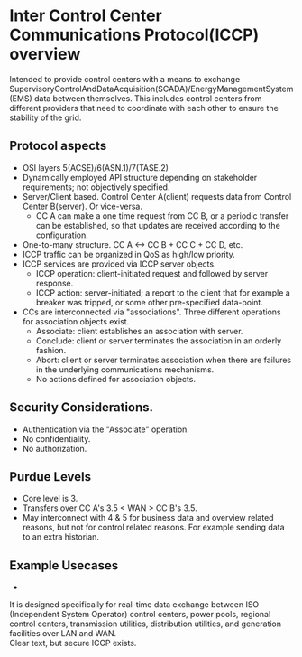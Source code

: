 # Inter Control Center Communications Protocol(ICCP) overview
Intended to provide control centers with a means to exchange SupervisoryControlAndDataAcquisition(SCADA)/EnergyManagementSystem(EMS) data between themselves. This includes control centers from different providers that need to coordinate with each other to ensure the stability of the grid. 

## Protocol aspects
- OSI layers 5(ACSE)/6(ASN.1)/7(TASE.2)
- Dynamically employed API structure depending on stakeholder requirements; not objectively specified.
- Server/Client based. Control Center A(client) requests data from Control Center B(server). Or vice-versa.
  - CC A can make a one time request from CC B, or a periodic transfer can be established, so that updates are received according to the configuration.
- One-to-many structure. CC A <-> CC B + CC C + CC D, etc.
- ICCP traffic can be organized in QoS as high/low priority.
- ICCP services are provided via ICCP server objects.
  - ICCP operation: client-initiated request and followed by server response.
  - ICCP action: server-initiated; a report to the client that for example a breaker was tripped, or some other pre-specified data-point.
- CCs are interconnected via "associations". Three different operations for association objects exist.
  - Associate: client establishes an association with server.
  - Conclude: client or server terminates the association in an orderly fashion.
  - Abort: client or server terminates association when there are failures in the underlying communications mechanisms.
  - No actions defined for association objects.   

## Security Considerations.
- Authentication via the "Associate" operation.
- No confidentiality.
- No authorization.

## Purdue Levels
- Core level is 3.
- Transfers over CC A's 3.5 < WAN > CC B's 3.5.
- May interconnect with 4 & 5 for business data and overview related reasons, but not for control related reasons. For example sending data to an extra historian. 

## Example Usecases
- 

It is designed specifically for real-time data exchange between ISO (Independent System Operator) control centers, power pools, regional control centers, transmission utilities, distribution utilities, and generation facilities over LAN and WAN.  
Clear text, but secure ICCP exists.  
